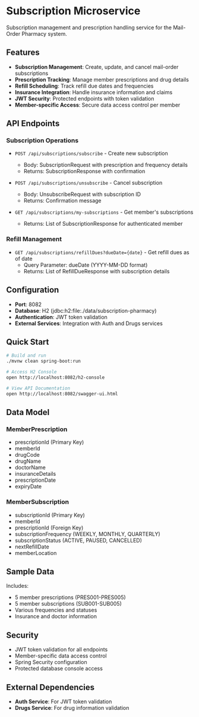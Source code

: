 # Subscription Microservice

Subscription management and prescription handling service for the Mail-Order Pharmacy system.

## Features

- **Subscription Management**: Create, update, and cancel mail-order subscriptions
- **Prescription Tracking**: Manage member prescriptions and drug details
- **Refill Scheduling**: Track refill due dates and frequencies
- **Insurance Integration**: Handle insurance information and claims
- **JWT Security**: Protected endpoints with token validation
- **Member-specific Access**: Secure data access control per member

## API Endpoints

### Subscription Operations

- `POST /api/subscriptions/subscribe` - Create new subscription
  - Body: SubscriptionRequest with prescription and frequency details
  - Returns: SubscriptionResponse with confirmation

- `POST /api/subscriptions/unsubscribe` - Cancel subscription
  - Body: UnsubscribeRequest with subscription ID
  - Returns: Confirmation message

- `GET /api/subscriptions/my-subscriptions` - Get member's subscriptions
  - Returns: List of SubscriptionResponse for authenticated member

### Refill Management

- `GET /api/subscriptions/refillDues?dueDate={date}` - Get refill dues as of date
  - Query Parameter: dueDate (YYYY-MM-DD format)
  - Returns: List of RefillDueResponse with subscription details

## Configuration

- **Port**: 8082
- **Database**: H2 (jdbc:h2:file:./data/subscription-pharmacy)
- **Authentication**: JWT token validation
- **External Services**: Integration with Auth and Drugs services

## Quick Start

```bash
# Build and run
./mvnw clean spring-boot:run

# Access H2 Console
open http://localhost:8082/h2-console

# View API Documentation
open http://localhost:8082/swagger-ui.html
```

## Data Model

### MemberPrescription
- prescriptionId (Primary Key)
- memberId
- drugCode
- drugName
- doctorName
- insuranceDetails
- prescriptionDate
- expiryDate

### MemberSubscription
- subscriptionId (Primary Key)
- memberId
- prescriptionId (Foreign Key)
- subscriptionFrequency (WEEKLY, MONTHLY, QUARTERLY)
- subscriptionStatus (ACTIVE, PAUSED, CANCELLED)
- nextRefillDate
- memberLocation

## Sample Data

Includes:
- 5 member prescriptions (PRES001-PRES005)
- 5 member subscriptions (SUB001-SUB005)
- Various frequencies and statuses
- Insurance and doctor information

## Security

- JWT token validation for all endpoints
- Member-specific data access control
- Spring Security configuration
- Protected database console access

## External Dependencies

- **Auth Service**: For JWT token validation
- **Drugs Service**: For drug information validation

